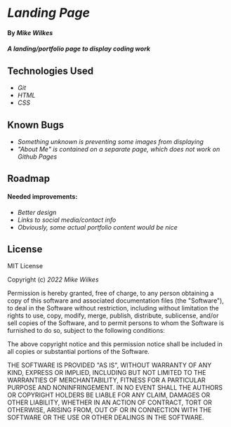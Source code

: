 # _Landing Page_

#### By _**Mike Wilkes**_

#### _A landing/portfolio page to display coding work_

## Technologies Used

* _Git_
* _HTML_
* _CSS_

## Known Bugs

* _Something unknown is preventing some images from displaying_
* _"About Me" is contained on a separate page, which does not work on Github Pages_

## Roadmap

#### Needed improvements:
* _Better design_
* _Links to social media/contact info_
* _Obviously, some actual portfolio content would be nice_

## License

MIT License

Copyright (c) _2022_ _Mike Wilkes_

Permission is hereby granted, free of charge, to any person obtaining a copy
of this software and associated documentation files (the "Software"), to deal
in the Software without restriction, including without limitation the rights
to use, copy, modify, merge, publish, distribute, sublicense, and/or sell
copies of the Software, and to permit persons to whom the Software is
furnished to do so, subject to the following conditions:

The above copyright notice and this permission notice shall be included in all
copies or substantial portions of the Software.

THE SOFTWARE IS PROVIDED "AS IS", WITHOUT WARRANTY OF ANY KIND, EXPRESS OR
IMPLIED, INCLUDING BUT NOT LIMITED TO THE WARRANTIES OF MERCHANTABILITY,
FITNESS FOR A PARTICULAR PURPOSE AND NONINFRINGEMENT. IN NO EVENT SHALL THE
AUTHORS OR COPYRIGHT HOLDERS BE LIABLE FOR ANY CLAIM, DAMAGES OR OTHER
LIABILITY, WHETHER IN AN ACTION OF CONTRACT, TORT OR OTHERWISE, ARISING FROM,
OUT OF OR IN CONNECTION WITH THE SOFTWARE OR THE USE OR OTHER DEALINGS IN THE
SOFTWARE.

